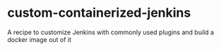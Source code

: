 # custom-containerized-jenkins
A recipe to customize Jenkins with commonly used plugins and build a docker image out of it 
